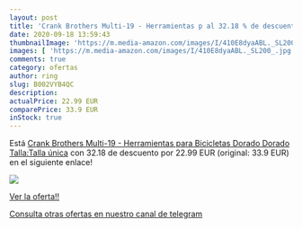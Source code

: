 ```yaml
---
layout: post
title: 'Crank Brothers Multi-19 - Herramientas p al 32.18 % de descuento'
date: 2020-09-18 13:59:43
thumbnailImage: 'https://m.media-amazon.com/images/I/410E8dyaABL._SL200_.jpg'
images: [ 'https://m.media-amazon.com/images/I/410E8dyaABL._SL200_.jpg' ]
comments: true
category: ofertas
author: ring
slug: B002VYB4QC
description:
actualPrice: 22.99 EUR
comparePrice: 33.9 EUR
inStock: true
---
```


Está [Crank Brothers Multi-19 - Herramientas para Bicicletas Dorado Dorado Talla:Talla única](https://www.amazon.com/dp/B002VYB4QC/?tag=redken08-20) con 32.18 de descuento por 22.99 EUR (original: 33.9 EUR) en el siguiente enlace!

[![](https://m.media-amazon.com/images/I/410E8dyaABL._SL200_.jpg)](https://www.amazon.com/dp/B002VYB4QC/?tag=redken08-20)

[Ver la oferta!!](https://www.amazon.com/dp/B002VYB4QC/?tag=redken08-20)

[Consulta otras ofertas en nuestro canal de telegram](https://t.me/s/ofertas25)
